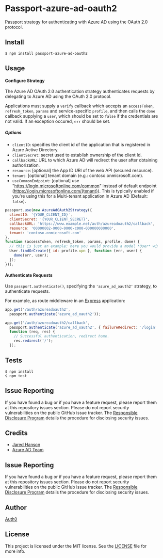 # Passport-azure-ad-oauth2

[Passport](http://passportjs.org/) strategy for authenticating with [Azure AD](http://msdn.microsoft.com/en-us/library/azure/dn645545.aspx)
using the OAuth 2.0 protocol.

## Install

    $ npm install passport-azure-ad-oauth2

## Usage

#### Configure Strategy

The Azure AD OAuth 2.0 authentication strategy authenticates requests by delegating to Azure AD using the OAuth 2.0 protocol.

Applications must supply a `verify` callback which accepts an `accessToken`, `refresh_token`, `params` and service-specific `profile`, and then calls the `done` callback supplying a `user`, which should be set to `false` if the credentials are not valid.  If an exception occured, `err` should be set.

##### Options

* `clientID`: specifies the client id of the application that is registered in Azure Active Directory.
* `clientSecret`: secret used to establish ownership of the client Id.
* `callbackURL`: URL to which Azure AD will redirect the user after obtaining authorization.
* `resource`: [optional] the App ID URI of the web API (secured resource).
* `tenant`: [optional] tenant domain (e.g.: contoso.onmicrosoft.com).
* `useCommonEndpoint`: [optional] use "https://login.microsoftonline.com/common" instead of default endpoint (https://login.microsoftonline.com/{tenant}). This is typically enabled if you're using this for a Multi-tenant application in Azure AD (Default: `false`).

```javascript
passport.use(new AzureAdOAuth2Strategy({
  clientID: '{YOUR_CLIENT_ID}',
  clientSecret: '{YOUR_CLIENT_SECRET}',
  callbackURL: 'https://www.example.net/auth/azureadoauth2/callback',
  resource: '00000002-0000-0000-c000-000000000000',
  tenant: 'contoso.onmicrosoft.com'
},
function (accessToken, refresh_token, params, profile, done) {
  // this is just an example: here you would provide a model *User* with the function *findOrCreate*
  User.findOrCreate({ id: profile.upn }, function (err, user) {
    done(err, user);
  });
}));
```

#### Authenticate Requests

Use `passport.authenticate()`, specifying the `'azure_ad_oauth2'` strategy, to authenticate requests.

For example, as route middleware in an [Express](http://expressjs.com/) application:

```javascript
app.get('/auth/azureadoauth2',
  passport.authenticate('azure_ad_oauth2'));

app.get('/auth/azureadoauth2/callback', 
  passport.authenticate('azure_ad_oauth2', { failureRedirect: '/login' }),
  function (req, res) {
    // Successful authentication, redirect home.
    res.redirect('/');
  });
```

## Tests

    $ npm install
    $ npm test
    
## Issue Reporting

If you have found a bug or if you have a feature request, please report them at this repository issues section. Please do not report security vulnerabilities on the public GitHub issue tracker. The [Responsible Disclosure Program](https://auth0.com/whitehat) details the procedure for disclosing security issues.

## Credits

  - [Jared Hanson](http://github.com/jaredhanson)
  - [Azure AD Team](https://github.com/AzureAD/azure-activedirectory-library-for-nodejs)

## Issue Reporting

If you have found a bug or if you have a feature request, please report them at this repository issues section. Please do not report security vulnerabilities on the public GitHub issue tracker. The [Responsible Disclosure Program](https://auth0.com/whitehat) details the procedure for disclosing security issues.

## Author

[Auth0](auth0.com)

## License

This project is licensed under the MIT license. See the [LICENSE](LICENSE) file for more info.
